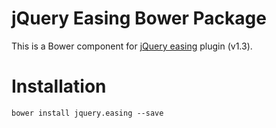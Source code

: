# jQuery Easing Bower Package

This is a Bower component for [jQuery easing](http://gsgd.co.uk/sandbox/jquery/easing/) plugin (v1.3).

# Installation

`bower install jquery.easing --save`
